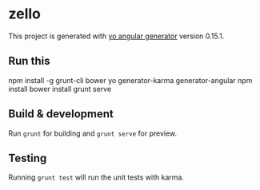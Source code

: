 # zello

This project is generated with [yo angular generator](https://github.com/yeoman/generator-angular)
version 0.15.1.

## Run this

npm install -g grunt-cli bower yo generator-karma generator-angular
npm install
bower install
grunt serve

## Build & development

Run `grunt` for building and `grunt serve` for preview.

## Testing

Running `grunt test` will run the unit tests with karma.
